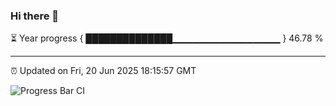### Hi there 👋

⏳ Year progress { ██████████████▁▁▁▁▁▁▁▁▁▁▁▁▁▁▁▁ } 46.78 %

---

⏰ Updated on Fri, 20 Jun 2025 18:15:57 GMT

![Progress Bar CI](https://github.com/Shyam-Makwana/GitHub-Actions-Demo/workflows/Progress%20Bar%20CI/badge.svg)
